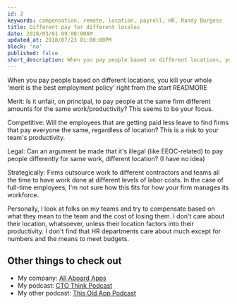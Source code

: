 ```yaml
---
id: 2
keywords: compensation, remote, location, payroll, HR, Randy Burgess
title: Different pay for different locales
date: 2018/03/01 09:00:00AM
updated_at: 2018/07/23 01:00:00PM
block: 'no'
published: false
short_description: When you pay people based on different locations, you kill your whole 'merit is the best employment policy' right from the start.
---
```

When you pay people based on different locations, you kill your whole 'merit is the best employment policy' right from the start
READMORE

Merit: Is it unfair, on principal, to pay people at the same firm different amounts for the same work/productivity? This seems to be your focus.

Competitive: Will the employees that are getting paid less leave to find firms that pay everyone the same, regardless of location? This is a risk to your team's productivity.

Legal: Can an argument be made that it's illegal (like EEOC-related) to pay people differently for same work, different location? (I have no idea)

Strategically: Firms outsource work to different contractors and teams all the time to have work done at different levels of labor costs. In the case of full-time employees, I'm not sure how this fits for how your firm manages its workforce.

Personally, I look at folks on my teams and try to compensate based on what they mean to the team and the cost of losing them. I don't care about their location, whatsoever, unless their location factors into their productivity. I don't find that HR departments care about much except for numbers and the means to meet budgets.

## Other things to check out

* My company: [All Aboard Apps](https://www.allaboardapps.com)
* My podcast: [CTO Think Podcast](https://www.ctothink.com)
* My other podcast: [This Old App Podcast](https://thisoldapp.online)
